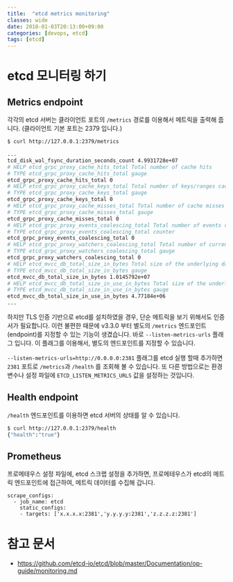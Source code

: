 ```yaml
---
title:  "etcd metrics monitoring"
classes: wide
date: 2018-01-03T20:13:00+09:00
categories: [devops, etcd]
tags: [etcd]
---
```


# etcd 모니터링 하기 

## Metrics endpoint
각각의 etcd 서버는 클라이언트 포트의 `/metrics` 경로를 이용해서 메트릭을 출력해 줍니다.
(클라이언트 기본 포트는 2379 입니다.)
```bash
$ curl http://127.0.0.1:2379/metrics

...
tcd_disk_wal_fsync_duration_seconds_count 4.9931728e+07
# HELP etcd_grpc_proxy_cache_hits_total Total number of cache hits
# TYPE etcd_grpc_proxy_cache_hits_total gauge
etcd_grpc_proxy_cache_hits_total 0
# HELP etcd_grpc_proxy_cache_keys_total Total number of keys/ranges cached
# TYPE etcd_grpc_proxy_cache_keys_total gauge
etcd_grpc_proxy_cache_keys_total 0
# HELP etcd_grpc_proxy_cache_misses_total Total number of cache misses
# TYPE etcd_grpc_proxy_cache_misses_total gauge
etcd_grpc_proxy_cache_misses_total 0
# HELP etcd_grpc_proxy_events_coalescing_total Total number of events coalescing
# TYPE etcd_grpc_proxy_events_coalescing_total counter
etcd_grpc_proxy_events_coalescing_total 0
# HELP etcd_grpc_proxy_watchers_coalescing_total Total number of current watchers coalescing
# TYPE etcd_grpc_proxy_watchers_coalescing_total gauge
etcd_grpc_proxy_watchers_coalescing_total 0
# HELP etcd_mvcc_db_total_size_in_bytes Total size of the underlying database physically allocated in bytes.
# TYPE etcd_mvcc_db_total_size_in_bytes gauge
etcd_mvcc_db_total_size_in_bytes 1.0145792e+07
# HELP etcd_mvcc_db_total_size_in_use_in_bytes Total size of the underlying database logically in use in bytes.
# TYPE etcd_mvcc_db_total_size_in_use_in_bytes gauge
etcd_mvcc_db_total_size_in_use_in_bytes 4.77184e+06
...
```

하지만 TLS 인증 기반으로 etcd를 설치하였을 경우, 단순 메트릭을 보기 위해서도 인증서가 필요합니다. 
이런 불편한 때문에 v3.3.0 부터 별도의 `/metrics` 엔드포인트(endpoint)를 지정할 수 있는 기능이 생겼습니다.
바로 `--listen-metrics-urls` 플래그 입니다.
이 플래그를 이용해서, 별도의 엔드포인트를 지정할 수 있습니다.

`--listen-metrics-urls=http://0.0.0.0:2381` 플래그를 etcd 실행 할때 추가하면 `2381` 포트로 `/metrics`과  `/health` 를 조회해 볼 수 있습니다.
또 다른 방법으로는 환경 변수나 설정 파일에 `ETCD_LISTEN_METRICS_URLS` 값을 설정하는 것입니다.

## Health endpoint
`/health` 엔드포인트를 이용하면 etcd 서버의 상태를 알 수 있습니다.
```bash
$ curl http://127.0.0.1:2379/health
{"health":"true"}
```

## Prometheus
프로메테우스 설정 파일에, etcd 스크랩 설정을 추가하면, 프로메테우스가 etcd의 메트릭 엔드포인트에 접근하여, 메트릭 데이터를 수집해 갑니다.

```
scrape_configs:
  - job_name: etcd
    static_configs:
    - targets: ['x.x.x.x:2381','y.y.y.y:2381','z.z.z.z:2381']
```


# 참고 문서
- <https://github.com/etcd-io/etcd/blob/master/Documentation/op-guide/monitoring.md>
